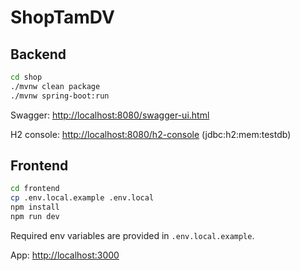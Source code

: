 # ShopTamDV

## Backend

```bash
cd shop
./mvnw clean package
./mvnw spring-boot:run
```

Swagger: <http://localhost:8080/swagger-ui.html>

H2 console: <http://localhost:8080/h2-console> (jdbc:h2:mem:testdb)

## Frontend

```bash
cd frontend
cp .env.local.example .env.local
npm install
npm run dev
```

Required env variables are provided in `.env.local.example`.

App: <http://localhost:3000>
